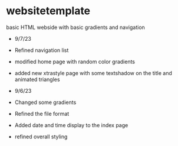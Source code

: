 # websitetemplate
basic HTML webside with basic gradients and navigation

- 9/7/23
- Refined navigation list
- modified home page with random color gradients
- added new xtrastyle page with some textshadow on the title and animated triangles


- 9/6/23
- Changed some gradients
- Refined the file format
- Added date and time display to the index page
- refined overall styling




